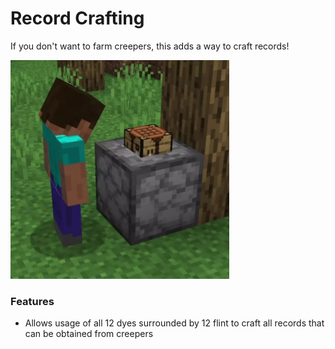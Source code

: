 # Record Crafting<!--$headerTitle--><!--$pmc:delete-->

If you don't want to farm creepers, this adds a way to craft records!<!--$pmc:headerSize-->

<img src="images/record_crafting.webp" alt="Creating records in a Custom Crafter" height="350"/> <!--$localAssetToURL--> <!--$modrinth:replaceWithVideo--> <!--$pmc:delete-->

### Features
- Allows usage of all 12 dyes surrounded by 12 flint to craft all records that can be obtained from creepers
